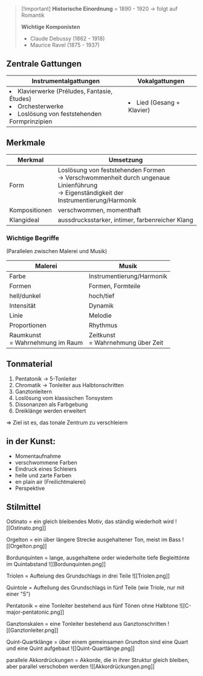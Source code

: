 > [!important] **Historische Einordnung**
> = 1890 - 1920
> &rarr; folgt auf Romantik
> 
> **Wichtige Komponisten**
> - Claude Debussy (1862 - 1918)
> - Maurice Ravel (1875 - 1937)


## Zentrale Gattungen


|  Instrumentalgattungen   |   Vokalgattungen  |
| --- | --- |
| <li>Klavierwerke (Préludes, Fantasie, Études)</li><li>Orchesterwerke</li><li>Loslösung von feststehenden Formprinzipien</li>    |  <li>Lied (Gesang + Klavier)</li>    |

## Merkmale

| Merkmal | Umsetzung |
| --- | --- |
| Form | Loslösung von feststehenden Formen<br>&rarr; Verschwommenheit durch ungenaue Linienführung<br>&rarr; Eigenständigkeit der Instrumentierung/Harmonik |
| Kompositionen |   verschwommen, momenthaft  |
| Klangideal |   aussdrucksstarker, intimer, farbenreicher Klang  |

### Wichtige Begriffe
(Parallelen zwischen Malerei und Musik)

| Malerei            | Musik                    |
| ------------------ | ------------------------ |
| Farbe              | Instrumentierung/Harmonik|
| Formen             | Formen, Formteile        |
| hell/dunkel        | hoch/tief                |
| Intensität         | Dynamik                  |
| Linie              | Melodie                  |
| Proportionen       | Rhythmus                 |
| Raumkunst<br>= Wahrnehmung im Raum | Zeitkunst<br>= Wahrnehmung über Zeit |

## Tonmaterial
1. Pentatonik
	&rarr; 5-Tonleiter
2. Chromatik
	&rarr; Tonleiter aus Halbtonschritten
3. Ganztonleitern
4. Loslösung vom klassischen Tonsystem
5. Dissonanzen als Farbgebung
6. Dreiklänge werden erweitert

$\Longrightarrow$ Ziel ist es, das tonale Zentrum zu verschleiern

## in der Kunst:

- Momentaufnahme
- verschwommene Farben
- Eindruck eines Schleiers
- helle und zarte Farben
- en plain air (Freilichtmalerei)
- Perspektive

## Stilmittel

Ostinato = ein gleich bleibendes Motiv, das ständig wiederholt wird
![[Ostinato.png]]

Orgelton = ein über längere Strecke ausgehaltener Ton, meist im Bass
![[Orgelton.png]]

Bordunquinten = lange, ausgehaltene order wiederholte tiefe Begleittönte im Quintabstand
![[Bordunquinten.png]]

Triolen = Aufteiung des Grundschlags in drei Teile
![[Triolen.png]]

Quintole = Aufteilung des Grundschlags in fünf Teile
(wie Triole, nur mit einer "5")

Pentatonik = eine Tonleiter bestehend aus fünf Tönen ohne Halbtone
![[C-major-pentatonic.png]]

Ganztonskalen = eine Tonleiter bestehend aus Ganztonschritten
![[Ganztonleiter.png]]

Quint-Quartklänge = über einem gemeinsamen Grundton sind eine Quart und eine Quint aufgebaut
![[Quint-Quartlänge.png]]

parallele Akkordrückungen = Akkorde, die in ihrer Struktur gleich bleiben, aber parallel verschoben werden
![[Akkordrückungen.png]]